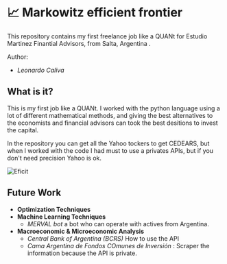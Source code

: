 # 📈 Markowitz efficient frontier

This repository contains my first freelance job like a QUANt for Estudio Martinez Finantial Advisors, from Salta, Argentina .

Author:

* *Leonardo Caliva*


## What is it?

This is my first job like a QUANt. I worked with the python language using a lot of different mathematical methods, and giving the best alternatives to the economists and financial advisors can took the best desitions to invest the capital. 

In the repository you can get all the Yahoo tockers to get CEDEARS, but when I worked with the code I had must to use a privates APIs, but if you don't need precision Yahoo is ok. 


<img src="" alt="Eficit">


## Future Work

* **Optimization Techniques**
* **Machine Learning Techniques**
  * *MERVAL bot* a bot who can operate with actives from Argentina. 
* **Macroeconomic & Microeconomic Analysis**
  * *Central Bank of Argentina  (BCRS)* How to use the API
  * *Cama Argentina de Fondos COmunes de Inversión* : Scraper the information because the API is private.
 
